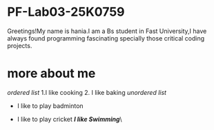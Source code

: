 # PF-Lab03-25K0759
 Greetings!My name is hania.I am a Bs student in Fast University,I have always found programming fascinating specially  those critical coding projects.
 # more about me
  *ordered list*
 1.I like cooking
 2. I like baking
 *unordered list*
 + I like to play badminton
 * I like to play cricket
***I like Swimming***\
 
